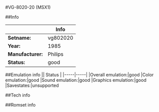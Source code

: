 #VG-8020-20 (MSX1)

##Info

||Info|
|-----|-----|
|**Setname:**|vg802020
|**Year:**|1985
|**Manufacturer:**|Philips
|**Status:**|good

##Emulation info
|| Status |
|-----|-----|
|Overall emulation:|good
|Color emulation:|good
|Sound emulation:|good
|Graphics emulation:|good
|Savestates:|unsupported

##Tech info

##Romset info

<!--- START OF EDITED COMMENT DO NOT TOUCH TEXT ABOVE-->
